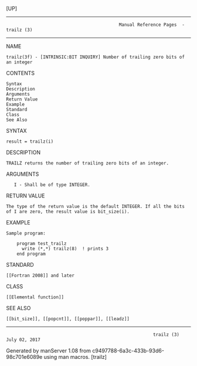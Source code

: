 [UP]

-----------------------------------------------------------------------------------------------------------------------------------
                                               Manual Reference Pages  - trailz (3)
-----------------------------------------------------------------------------------------------------------------------------------
                                                                 
NAME

    trailz(3f) - [INTRINSIC:BIT INQUIRY] Number of trailing zero bits of an integer

CONTENTS

    Syntax
    Description
    Arguments
    Return Value
    Example
    Standard
    Class
    See Also

SYNTAX

    result = trailz(i)

DESCRIPTION

    TRAILZ returns the number of trailing zero bits of an integer.

ARGUMENTS

       I - Shall be of type INTEGER.

RETURN VALUE

    The type of the return value is the default INTEGER. If all the bits of I are zero, the result value is bit_size(i).

EXAMPLE

    Sample program:

        program test_trailz
          write (*,*) trailz(8)  ! prints 3
        end program



STANDARD

    [[Fortran 2008]] and later

CLASS

    [[Elemental function]]

SEE ALSO

    [[bit_size]], [[popcnt]], [[poppar]], [[leadz]]

-----------------------------------------------------------------------------------------------------------------------------------

                                                            trailz (3)                                                July 02, 2017

Generated by manServer 1.08 from c9497788-6a3c-433b-93d6-98c701e6089e using man macros.
                                                             [trailz]
